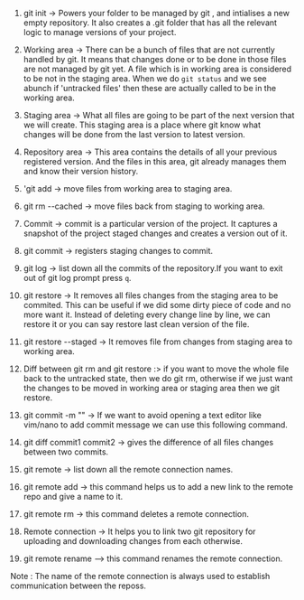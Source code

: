 1. git init -> Powers your folder to be managed by git , and intialises a new empty repository.
                It also creates a .git folder that has all the relevant logic to manage versions of your project.

2. Working area -> There can be a bunch of files that are not currently handled by git.
                It means that changes done or to be done in those files are not managed by git yet.
                A file which is in working area is considered to be not in the staging area. When 
                we do `git status` and we see abunch if 'untracked files' then these are actually called to be in the working area.

3. Staging area -> What all files are going to be part of the next version that we will create.
                   This staging area is a place where git know what changes will be done from the last version to latest version.

4. Repository area -> This area contains the details of all your previous registered version.
                      And the files in this area, git already manages them and know their version history.

5. 'git add <file> -> move files from working area to staging area.

6. git rm --cached <file> -> move files back from staging to working area.

7. Commit -> commit is a particular version of the project. It captures a snapshot of the project staged changes and creates a version out of it.

8. git commit -> registers staging changes to commit.

9. git log -> list down all the commits of the repository.If you want to exit out of git log prompt
             press `q`.

10.  git restore <file> -> It removes all files changes from the staging area to be commited. This can be useful if we did some dirty piece of code 
                          and no more want it. Instead of deleting every change line by line, we can restore it or you can say restore last clean version of the file.

11. git restore --staged <filename> -> It removes file from changes from staging area to working area.                  
                           
12.  Diff between git rm and git restore :> if you want to move the whole file back to the untracked state, then we do git rm, otherwise if we just want the changes to be
                                            moved in working area or staging area then we git restore.

13. git commit -m "<your commit message>" -> If we want to avoid opening a text editor like vim/nano to add commit message we can use this following command.

14. git diff commit1 commit2 -> gives the difference of all files changes between two commits.

15. git remote -> list down all the remote connection names.

16. git remote add <name of remote> <link of the remote> -> this command helps us to add a new link to the remote repo and give a name to it.

17. git remote rm <name of remote> -> this command deletes a remote connection.

18. Remote connection -> It helps you to link two git repository for uploading and downloading changes from each otherwise.

19. git remote rename <oldname> <newname> --> this command renames the remote connection.

Note : The name of the remote connection is always used to establish communication between the reposs.

